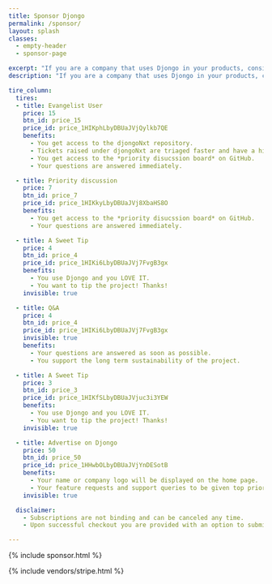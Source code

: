 ```yaml
---
title: Sponsor Djongo
permalink: /sponsor/ 
layout: splash
classes:
  - empty-header
  - sponsor-page

excerpt: "If you are a company that uses Djongo in your products, consider enrolling in a subscription plan. You get long term support and advertisement space"
description: "If you are a company that uses Djongo in your products, consider enrolling in a subscription plan. You get long term support and advertisement space."

tire_column:
  tires:
  - title: Evangelist User
    price: 15
    btn_id: price_15
    price_id: price_1HIKphLbyDBUaJVjQylkb7QE
    benefits:
      - You get access to the djongoNxt repository.
      - Tickets raised under djongoNxt are triaged faster and have a higher priority.
      - You get access to the *priority disucssion board* on GitHub.
      - Your questions are answered immediately.

  - title: Priority discussion
    price: 7
    btn_id: price_7
    price_id: price_1HIKkyLbyDBUaJVj8XbaHS8O
    benefits:
      - You get access to the *priority disucssion board* on GitHub.
      - Your questions are answered immediately.

  - title: A Sweet Tip
    price: 4
    btn_id: price_4
    price_id: price_1HIKi6LbyDBUaJVj7FvgB3gx
    benefits:
      - You use Djongo and you LOVE IT.
      - You want to tip the project! Thanks!
    invisible: true

  - title: Q&A
    price: 4
    btn_id: price_4
    price_id: price_1HIKi6LbyDBUaJVj7FvgB3gx
    invisible: true
    benefits:
      - Your questions are answered as soon as possible.
      - You support the long term sustainability of the project.

  - title: A Sweet Tip
    price: 3
    btn_id: price_3
    price_id: price_1HIKfSLbyDBUaJVjuc3i3YEW
    benefits:
      - You use Djongo and you LOVE IT.
      - You want to tip the project! Thanks!
    invisible: true

  - title: Advertise on Djongo
    price: 50
    btn_id: price_50
    price_id: price_1HHwbOLbyDBUaJVjYnDESotB
    benefits:
      - Your name or company logo will be displayed on the home page.
      - Your feature requests and support queries to be given top priority.
    invisible: true

  disclaimer:
    - Subscriptions are not binding and can be canceled any time.
    - Upon successful checkout you are provided with an option to submit additional details required to deliver your benefits.

---
```


{% include sponsor.html %}

{% include vendors/stripe.html %}
